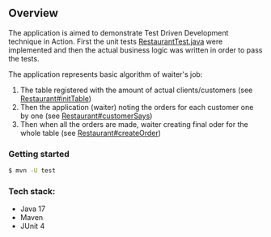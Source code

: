## Overview 
The application is aimed to demonstrate Test Driven Development technique in Action.
First the unit tests [RestaurantTest.java](./src/test/java/com/exercise/waiter/RestaurantTest.java) 
were implemented and then the actual business logic was written in order to pass the tests.

The application represents basic algorithm of waiter's job:
1. The table registered with the amount of actual clients/customers (see [Restaurant#initTable](./src/main/java/com/exercise/waiter/Restaurant.java))
2. Then the application (waiter) noting the orders for each customer one by one (see [Restaurant#customerSays](./src/main/java/com/exercise/waiter/Restaurant.java))
3. Then when all the orders are made, waiter creating final oder for the whole table (see [Restaurant#createOrder](./src/main/java/com/exercise/waiter/Restaurant.java))

### Getting started
```bash
$ mvn -U test
```

### Tech stack:
- Java 17
- Maven
- JUnit 4